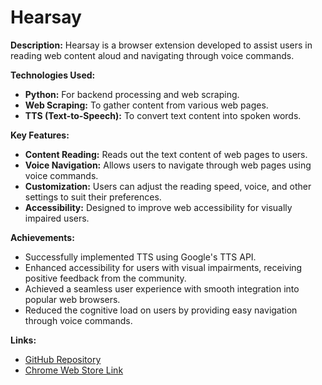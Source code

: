 
# Hearsay

**Description:**
Hearsay is a browser extension developed to assist users in reading web content aloud and navigating through voice commands.

**Technologies Used:**
- **Python:** For backend processing and web scraping.
- **Web Scraping:** To gather content from various web pages.
- **TTS (Text-to-Speech):** To convert text content into spoken words.

**Key Features:**
- **Content Reading:** Reads out the text content of web pages to users.
- **Voice Navigation:** Allows users to navigate through web pages using voice commands.
- **Customization:** Users can adjust the reading speed, voice, and other settings to suit their preferences.
- **Accessibility:** Designed to improve web accessibility for visually impaired users.

**Achievements:**
- Successfully implemented TTS using Google's TTS API.
- Enhanced accessibility for users with visual impairments, receiving positive feedback from the community.
- Achieved a seamless user experience with smooth integration into popular web browsers.
- Reduced the cognitive load on users by providing easy navigation through voice commands.

**Links:**
- [GitHub Repository](https://github.com/adityakh/Hearsay)
- [Chrome Web Store Link](#)
